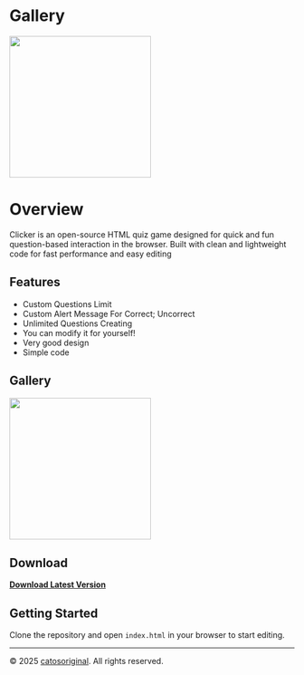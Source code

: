 # Gallery

<img src="https://github.com/user-attachments/assets/fbc87d26-4466-43ed-802c-18ad662f003a" width="250">

# Overview

Clicker is an open-source HTML quiz game designed for quick and fun question-based interaction in the browser. Built with clean and lightweight code for fast performance and easy editing

## Features

- Custom Questions Limit
- Custom Alert Message For Correct; Uncorrect
- Unlimited Questions Creating
- You can modify it for yourself!
- Very good design
- Simple code

## Gallery

<img src="https://github.com/user-attachments/assets/fbc87d26-4466-43ed-802c-18ad662f003a" width="250">

## Download

**[Download Latest Version](https://github.com/catosoriginal/html-quiz/releases/download/v1.0.0-beta/index.html)**

## Getting Started

Clone the repository and open `index.html` in your browser to start editing.

---

<p>&copy; 2025 <a href="https://github.com/catosoriginal" target="_blank">catosoriginal</a>. All rights reserved.</p>
